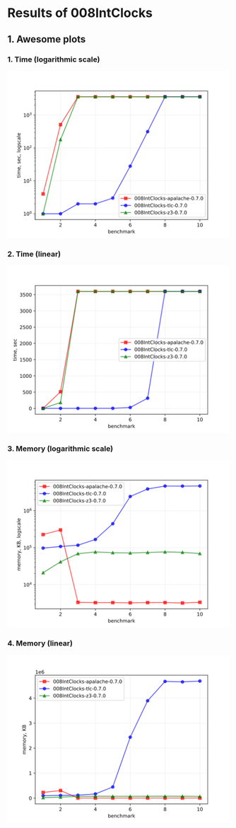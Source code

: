 # Results of 008IntClocks


## 1. Awesome plots

### 1. Time (logarithmic scale)

![time-log](008IntClocks-time-log.svg "Time Log")

### 2. Time (linear)

![time-log](008IntClocks-time.svg "Time Log")

### 3. Memory (logarithmic scale)

![mem-log](008IntClocks-mem-log.svg "Memory Log")

### 4. Memory (linear)

![mem](008IntClocks-mem.svg "Memory Log")

